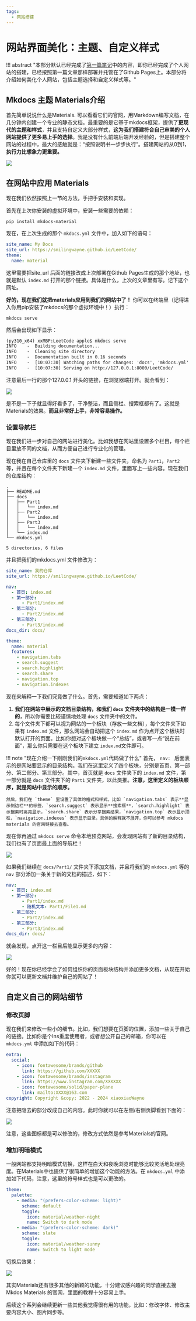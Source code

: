 ```yaml
---
tags:
  - 网站搭建
---
```


# 网站界面美化：主题、自定义样式

!!! abstract "本部分默认已经完成了[第一篇笔记](./Step1.md)中的内容，即你已经完成了个人网站的搭建，已经按照第一篇文章那样部署并托管在了Github Pages上。本部分将介绍如何美化个人网站，包括主题选择和自定义样式等。"

## Mkdocs 主题 Materials介绍

首先简单说说什么是Materials. 可以看看它们的官网，用Markdown编写文档，在几分钟内创建一个专业的静态文档。最重要的是它基于mkdocs框架，提供了**更现代的主题和样式**，并且支持自定义大部分样式，**这为我们搭建符合自己审美的个人网站提供了更多易上手的选择**。我是没有什么前端后端开发经验的，但是搭建整个网站的过程中，最大的感触就是：“按照说明书一步步执行”。搭建网站的从0到1，**执行力比想象力更重要。**

![](https://cdn.jsdelivr.net/gh/SmilingWayne/picsrepo/202410220956399.png)

## 在网站中应用 Materials

现在我们依然按照上一节的方法，手把手安装和实现。

首先在上次你安装的虚拟环境中，安装一些需要的依赖：

```shell
pip install mkdocs-material
```

现在，在上次生成的那个 `mkdocs.yml` 文件中，加入如下的语句：

```yml
site_name: My Docs
site_url: https://smilingwayne.github.io/LeetCode/
theme:
  name: material
```

这里需要把site_url 后面的链接改成上次部署在Github Pages生成的那个地址，也就是默认 `index.md` 打开的那个链接。具体是什么，上次的文章里有写。记下这个网址。

**好的，现在我们就把materials应用到我们的网站中了！** 你可以在终端里（记得进入你用pip安装了mkdocs的那个虚拟环境中！）执行：

```shell
mkdocs serve
```

然后会出现如下显示：

```txt
(py310_x64) xxMBP:LeetCode apple$ mkdocs serve
INFO    -  Building documentation...
INFO    -  Cleaning site directory
INFO    -  Documentation built in 0.16 seconds
INFO    -  [10:07:30] Watching paths for changes: 'docs', 'mkdocs.yml'
INFO    -  [10:07:30] Serving on http://127.0.0.1:8000/LeetCode/
```

注意最后一行的那个127.0.0.1 开头的链接，在浏览器端打开。就会看到：

![](https://cdn.jsdelivr.net/gh/SmilingWayne/picsrepo/202410221008054.png)

是不是一下子就显得好看多了，干净整洁，而且侧栏、搜索框都有了。这就是Materials的效果。**而且非常好上手，非常容易操作。**


### 设置导航栏

现在我们进一步对自己的网站进行美化。比如我想在网站里设置多个栏目，每个栏目里放不同的文档，从而方便自己进行专业化的管理。

现在我在自己仓库里的 `docs` 文件夹下新建一些文件夹，命名为 `Part1`，`Part2` 等，并且在每个文件夹下新建一个 `index.md` 文件，里面写上一些内容。现在我们的仓库结构：

```text
.
├── README.md
├── docs
│   ├── Part1
│   │   └── index.md
│   ├── Part2
│   │   └── index.md
│   ├── Part3
│   │   └── index.md
│   └── index.md
└── mkdocs.yml

5 directories, 6 files
```

并且把我们的mkdocs.yml 文件修改为：

```yml
site_name: 我的仓库
site_url: https://smilingwayne.github.io/LeetCode/

nav:
  - 首页: index.md
  - 第一部分:
      - Part1/index.md
  - 第二部分:
      - Part2/index.md
  - 第三部分:
      - Part3/index.md
docs_dir: docs/

theme:
  name: material
  features:
    - navigation.tabs
    - search.suggest
    - search.highlight
    - search.share
    - navigation.top
    - navigation.indexes
```

现在来解释一下我们究竟做了什么。首先，需要知道如下两点：

1. **我们在网站中展示的文档目录结构，和我们 `docs` 文件夹中的结构是一模一样的**，所以你需要比较谨慎地处理 `docs` 文件夹中的文件。
2. 每个文件夹下都可以视为网站的一个板块（存放一些文档），每个文件夹下如果有 `index.md` 文件，那么网站会自动把这个 `index.md` 作为点开这个板块时默认打开的页面。比如你想对这个板块做一个“总结”，或者写一点“说在前面”，那么你只需要在这个板块下建立 `index.md`文件即可。

!!! note "现在介绍一下刚刚我们的`mkdocs.yml`代码做了什么"
    首先， `nav: ` 后面表示的是网站要显示的目录结构。我们在这里定义了四个板块，分别是首页、第一部分、第二部分、第三部分。其中，首页就是 `docs` 文件夹下的 `index.md` 文件，第一部分就是 `docs` 文件夹下的 `Part1` 文件夹，以此类推。**注意，这里定义的板块顺序，就是网站中显示的顺序。**

    然后，我们在 `theme` 里设置了具体的格式和样式，比如 `navigation.tabs` 表示**显示侧边栏**的标签，`search.suggest` 表示显示**搜索框**，`search.highlight` 表示搜索时高亮显示，`search.share` 表示分享搜索结果，`navigation.top` 表示显示顶栏，`navigation.indexes` 表示显示目录。具体的解释就不展开，你可以参考 mkdocs materials 的官网链接去查看。

现在你再通过 `mkdocs serve` 命令本地预览网站，会发现网站有了新的目录结构，我们也有了页面最上面的导航栏！

![](https://cdn.jsdelivr.net/gh/SmilingWayne/picsrepo/202410221043782.png)

如果我们继续在 `docs/Part1/` 文件夹下添加文档，并且将我们的 `mkdocs.yml` 等的`nav` 部分添加一条关于新的文档的描述，如下：

```yml
nav:
  - 首页: index.md
  - 第一部分:
      - Part1/index.md
      - 随机文本: Part1/File1.md
  - 第二部分:
      - Part2/index.md
  - 第三部分:
      - Part3/index.md
docs_dir: docs/
```

就会发现，点开这一栏目后能显示更多的内容：

![](https://cdn.jsdelivr.net/gh/SmilingWayne/picsrepo/202410221048555.png)

好的！现在你已经学会了如何组织你的页面板块结构并添加更多文档，从现在开始你就可以更新文档并维护自己的网站了！


## 自定义自己的网站细节


### 修改页脚

现在我们来修改一些小的细节。比如，我们想要在页脚的位置，添加一些关于自己的链接。比如你是个Ins重度使用者，或者想公开自己的邮箱，你可以在 `mkdocs.yml` 中添加如下的代码：

```yml
extra:
  social:
    - icon: fontawesome/brands/github
      link: https://github.com/XXXXX
    - icon: fontawesome/brands/instagram
      link: https://www.instagram.com/XXXXXX
    - icon: fontawesome/solid/paper-plane
      link: mailto:XXXX@163.com
copyright: Copyright &copy; 2022 - 2024 xiaoxiaoWayne
```

注意把隐去的部分改成自己的内容。此时你就可以在左侧/右侧页脚看到下面的：

![](https://cdn.jsdelivr.net/gh/SmilingWayne/picsrepo/202410221100475.png)

注意，这些图标都是可以修改的，修改方式依然是参考Materials的官网。


### 增加明暗模式

一般网站都支持明暗模式切换，这样在白天和夜晚浏览时能够比较灵活地处理亮度。在Materials中也提供了很简单的增加这个功能的方法。在 `mkdocs.yml` 中添加如下代码，注意，这里的符号样式也是可以更改的。

```yml
theme:
  palette:
    - media: "(prefers-color-scheme: light)"
      scheme: default
      toggle:
        icon: material/weather-night
        name: Switch to dark mode
    - media: "(prefers-color-scheme: dark)"
      scheme: slate
      toggle:
        icon: material/weather-sunny
        name: Switch to light mode

```

切换后效果：

![](https://cdn.jsdelivr.net/gh/SmilingWayne/picsrepo/202410221153565.png)

其实Materials还有很多其他的新颖的功能，十分建议感兴趣的同学直接去搜 Mkdos Materials 的官网，里面的教程十分容易上手。

后续这个系列会继续更新一些其他我觉得很有用的功能，比如：修改字体、修改主要内容大小、图片同步等。


